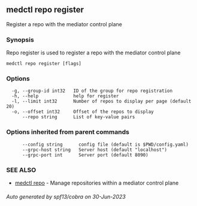 ## medctl repo register

Register a repo with the mediator control plane

### Synopsis

Repo register is used to register a repo with the mediator control plane

```
medctl repo register [flags]
```

### Options

```
  -g, --group-id int32   ID of the group for repo registration
  -h, --help             help for register
  -l, --limit int32      Number of repos to display per page (default 20)
  -o, --offset int32     Offset of the repos to display
      --repo string      List of key-value pairs
```

### Options inherited from parent commands

```
      --config string      config file (default is $PWD/config.yaml)
      --grpc-host string   Server host (default "localhost")
      --grpc-port int      Server port (default 8090)
```

### SEE ALSO

* [medctl repo](medctl_repo.md)	 - Manage repositories within a mediator control plane

###### Auto generated by spf13/cobra on 30-Jun-2023

